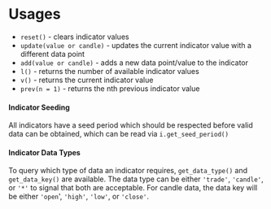 # Usages

* `reset()` - clears indicator values
* `update(value or candle)` - updates the current indicator value with a different data point
* `add(value or candle)` - adds a new data point/value to the indicator
* `l()` - returns the number of available indicator values
* `v()` - returns the current indicator value
* `prev(n = 1)` - returns the nth previous indicator value

#### Indicator Seeding

All indicators have a seed period which should be respected before valid data can be obtained, which can be read via `i.get_seed_period()`

#### Indicator Data Types

To query which type of data an indicator requires, `get_data_type()` and `get_data_key()` are available. The data type can be either `'trade'`, `'candle'`, or `'*'` to signal that both are acceptable. For candle data, the data key will be either `'open`', `'high'`, `'low'`, or `'close'`.

